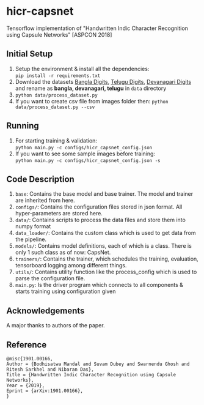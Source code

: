 # hicr-capsnet
Tensorflow implementation of "Handwritten Indic Character Recognition using Capsule Networks" [ASPCON 2018]

## Initial Setup
1. Setup the environment & install all the dependencies:  
``pip install -r requirements.txt``
2. Download the datasets [Bangla Digits](https://storage.googleapis.com/google-code-archive-downloads/v2/code.google.com/cmaterdb/CMATERdb%203.1.1.rar), [Telugu Digits](https://storage.googleapis.com/google-code-archive-downloads/v2/code.google.com/cmaterdb/CMATERdb%203.4.1.rar), [Devanagari Digits](https://storage.googleapis.com/google-code-archive-downloads/v2/code.google.com/cmaterdb/CMATERdb%203.2.1.rar) and rename as **bangla, devanagari, telugu** in ``data`` directory
3. ``python data/process_dataset.py``
4. If you want to create csv file from images folder then: 
``python data/process_dataset.py --csv``

## Running
1. For starting training & validation:  
``python main.py -c configs/hicr_capsnet_config.json``
2. If you want to see some sample images before training:  
``python main.py -c configs/hicr_capsnet_config.json -s``

## Code Description
1. ``base``: Contains the base model and base trainer. The model and trainer are inherited from here.
2. ``configs/``:  Contains the configuration files stored in json format. All hyper-parameters are stored here.
3. ``data/``: Contains scripts to process the data files and store them into numpy format
4. ``data_loader/``: Contains the custom class which is used to get data from the pipeline.
5. ``models/``: Contains model definitions, each of which is a class. There is only 1 such class as of now: CapsNet.
6. ``trainers/``: Contains the trainer, which schedules the training, evaluation, tensorboard logging among different things.
7. ``utils/``: Contains utility function like the process_config which is used to parse the configuration file.
8. ``main.py``: Is the driver program which connects to all components & starts training using configuration given

## Acknowledgements
A major thanks to authors of the paper.   

## Reference
    @misc{1901.00166,
    Author = {Bodhisatwa Mandal and Suvam Dubey and Swarnendu Ghosh and Ritesh Sarkhel and Nibaran Das},
    Title = {Handwritten Indic Character Recognition using Capsule Networks},
    Year = {2019},
    Eprint = {arXiv:1901.00166},
    }